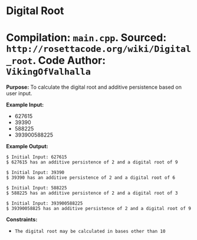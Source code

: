 # Digital Root
__Compilation:__ `main.cpp`.
__Sourced:__ `http://rosettacode.org/wiki/Digital_root`.
__Code Author:__ `VikingOfValhalla` 
=============
__Purpose:__ To calculate the digital root and additive persistence based on user input.

__Example Input:__
-  627615
-  39390
-  588225
-  393900588225

__Example Output:__
```
$ Initial Input: 627615
$ 627615 has an additive persistence of 2 and a digital root of 9

$ Initial Input: 39390
$ 39390 has an additive persistence of 2 and a digital root of 6

$ Initial Input: 588225
$ 588225 has an additive persistence of 2 and a digital root of 3

$ Initial Input: 393900588225
$ 39390058825 has an additive persistence of 2 and a digital root of 9
```

__Constraints:__
-  `The digital root may be calculated in bases other than 10`
